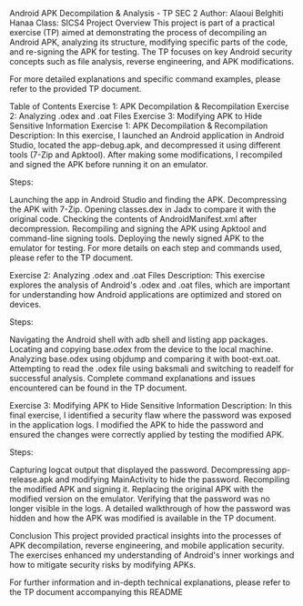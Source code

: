 Android APK Decompilation & Analysis - TP SEC 2
Author: Alaoui Belghiti Hanaa
Class: SICS4
Project Overview
This project is part of a practical exercise (TP) aimed at demonstrating the process of decompiling an Android APK, analyzing its structure, modifying specific parts of the code, and re-signing the APK for testing. The TP focuses on key Android security concepts such as file analysis, reverse engineering, and APK modifications.

For more detailed explanations and specific command examples, please refer to the provided TP document.

Table of Contents
Exercise 1: APK Decompilation & Recompilation
Exercise 2: Analyzing .odex and .oat Files
Exercise 3: Modifying APK to Hide Sensitive Information
Exercise 1: APK Decompilation & Recompilation
Description:
In this exercise, I launched an Android application in Android Studio, located the app-debug.apk, and decompressed it using different tools (7-Zip and Apktool). After making some modifications, I recompiled and signed the APK before running it on an emulator.

Steps:

Launching the app in Android Studio and finding the APK.
Decompressing the APK with 7-Zip.
Opening classes.dex in Jadx to compare it with the original code.
Checking the contents of AndroidManifest.xml after decompression.
Recompiling and signing the APK using Apktool and command-line signing tools.
Deploying the newly signed APK to the emulator for testing.
For more details on each step and commands used, please refer to the TP document.

Exercise 2: Analyzing .odex and .oat Files
Description:
This exercise explores the analysis of Android's .odex and .oat files, which are important for understanding how Android applications are optimized and stored on devices.

Steps:

Navigating the Android shell with adb shell and listing app packages.
Locating and copying base.odex from the device to the local machine.
Analyzing base.odex using objdump and comparing it with boot-ext.oat.
Attempting to read the .odex file using baksmali and switching to readelf for successful analysis.
Complete command explanations and issues encountered can be found in the TP document.

Exercise 3: Modifying APK to Hide Sensitive Information
Description:
In this final exercise, I identified a security flaw where the password was exposed in the application logs. I modified the APK to hide the password and ensured the changes were correctly applied by testing the modified APK.

Steps:

Capturing logcat output that displayed the password.
Decompressing app-release.apk and modifying MainActivity to hide the password.
Recompiling the modified APK and signing it.
Replacing the original APK with the modified version on the emulator.
Verifying that the password was no longer visible in the logs.
A detailed walkthrough of how the password was hidden and how the APK was modified is available in the TP document.

Conclusion
This project provided practical insights into the processes of APK decompilation, reverse engineering, and mobile application security. The exercises enhanced my understanding of Android's inner workings and how to mitigate security risks by modifying APKs.

For further information and in-depth technical explanations, please refer to the TP document accompanying this README